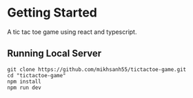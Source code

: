 # Getting Started

A tic tac toe game using react and typescript.

## Running Local Server

```
git clone https://github.com/mikhsanh55/tictactoe-game.git
cd "tictactoe-game"
npm install
npm run dev
```
